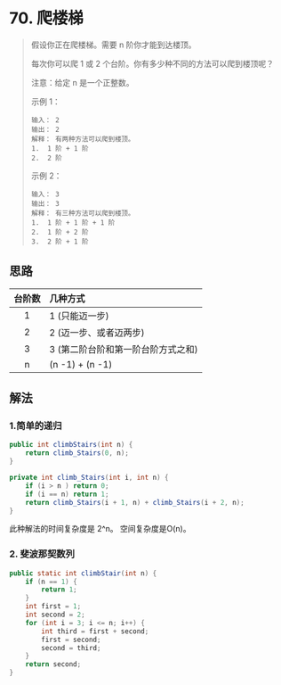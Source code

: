 # 70. 爬楼梯

> 假设你正在爬楼梯。需要 n 阶你才能到达楼顶。
>
> 每次你可以爬 1 或 2 个台阶。你有多少种不同的方法可以爬到楼顶呢？
>
> 注意：给定 n 是一个正整数。
>
> 示例 1：
> ```
> 输入： 2
> 输出： 2
> 解释： 有两种方法可以爬到楼顶。
> 1.  1 阶 + 1 阶
> 2.  2 阶
> ```
> 示例 2：
> ```
> 输入： 3
> 输出： 3
> 解释： 有三种方法可以爬到楼顶。
> 1.  1 阶 + 1 阶 + 1 阶
> 2.  1 阶 + 2 阶
> 3.  2 阶 + 1 阶
> ```

## 思路

| 台阶数 |几种方式 |
|:-: | :- |
| 1 | 1 (只能迈一步)|
| 2 | 2 (迈一步、或者迈两步) |
| 3 | 3 (第二阶台阶和第一阶台阶方式之和)|
| n | (n -1) + (n -1) |

## 解法

### 1.简单的递归

```java
public int climbStairs(int n) {
    return climb_Stairs(0, n);
}

private int climb_Stairs(int i, int n) {
    if (i > n ) return 0;
    if (i == n) return 1;
    return climb_Stairs(i + 1, n) + climb_Stairs(i + 2, n);
}
```

此种解法的时间复杂度是 2^n。
空间复杂度是O(n)。

### 2. 斐波那契数列

```java
public static int climbStair(int n) {
    if (n == 1) {
        return 1;
    }
    int first = 1;
    int second = 2;
    for (int i = 3; i <= n; i++) {
        int third = first + second;
        first = second;
        second = third;
    }
    return second;
}
```